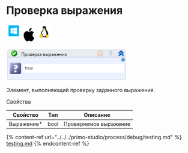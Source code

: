 # Проверка выражения

![](<../../../.gitbook/assets/image (100) (1) (1) (1) (1) (1) (21).png>)

![](<../../../.gitbook/assets/image (121).png>)

Элемент, выполняющий проверку заданного выражения.

Свойства

| Свойство    | Тип  | Описание              |
| ----------- | ---- | --------------------- |
| Выражение\* | bool | Проверяемое выражение |

{% content-ref url="../../../primo-studio/process/debug/testing.md" %}
[testing.md](../../../primo-studio/process/debug/testing.md)
{% endcontent-ref %}
